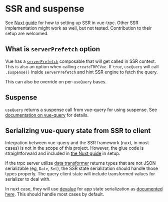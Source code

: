 # SSR and suspense

See [Nuxt guide](../guide/nuxt) for how to setting up SSR in vue-trpc. Other SSR implementation might
work as well, but not tested. Contribution to their setup are welcomed.

## What is `serverPrefetch` option

Vue has a [`serverPrefetch`] composable that will get called in SSR context. This is also
an option when calling `createTRPCVue`. If `true`, `useQuery` will call `.suspense()` inside
`serverPrefetch` and hint SSR engine to fetch the query.

This can also be override on per-`useQuery` bases.

[`serverPrefetch`]: https://vuejs.org/api/options-lifecycle.html#serverprefetch

## Suspense

`useQuery` returns a suspense call from vue-query for using suspense. See [documentation
on vue-query](https://tanstack.com/query/latest/docs/framework/vue/guides/suspense) for details.

## Serializing vue-query state from SSR to client

Integration between vue-query and the SSR framework (nuxt, in most cases) is not in the scope of this project.
However, the glue code is straightforward and included in [the Nuxt guide](../guide/nuxt) in setup.

If the trpc server utilize [data transformer](https://trpc.io/docs/server/data-transformers) returns
types that are not JSON serializable (eg, `Date`, `Set`), the SSR state serialization should handle
those types properly. The query client state will include transformed values for serializer to deal with.

In nuxt case, they will use [devalue](https://github.com/Rich-Harris/devalue) for app state serialization
as [documented here](https://nuxt.com/docs/getting-started/data-fetching#serializing-data-from-server-to-client).
This should handle most cases by default.
